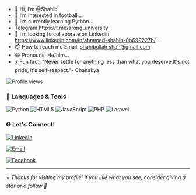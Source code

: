 - 👋 Hi, I’m @Shahib
- 👀 I’m interested in football...
- 🌱 I’m currently learning Python...
- Telegram https://t.me/arong_university
- 💞️ I’m looking to collaborate on Linkedin https://www.linkedin.com/in/ahmmed-shahib-0b699227b/...
- 📫 How to reach me Email: shahibullah.shah@gmail.com
- 😄 Pronouns: He/him...
- ⚡ Fun fact: "Never settle for anything less than what you deserve.It's not pride, it's self-respect."-
Chanakya

![Profile views](https://komarev.com/ghpvc/?username=Shahibullah&label=Profile%20views&color=ff0000&style=flat)

### 🔧 Languages & Tools

<img src="https://img.shields.io/badge/-Python-black?style=flat-square&logo=python" alt="Python">
<img src="https://img.shields.io/badge/-HTML5-black?style=flat-square&logo=html5&logoColor=white" alt="HTML5"/>
<img src="https://img.shields.io/badge/-javaScript-black?style=flat-square&logo=javaScript" alt="JavaScript">
<img src="https://img.shields.io/badge/-PHP-777BB4?style=flat-square&logo=php&logoColor=white" alt="PHP">
<img src="https://img.shields.io/badge/-Laravel-FF2D20?style=flat-square&logo=laravel&logoColor=white" alt="Laravel">


### 🌐 Let's Connect!

[![LinkedIn](https://img.shields.io/badge/-LinkedIn-0077B5?style=flat-square&logo=linkedin&logoColor=white)](https://www.linkedin.com/in/ahmmed-shahib-0b699227b/)

[![Email](https://img.shields.io/badge/-shahibullah.shah@gmail.com-red?style=flat-square&logo=gmail&logoColor=white)](mailto:shahibullah.shah@gmail.com)

[![Facebook](https://img.shields.io/badge/-Facebook-black?style=flat-square&logo=facebook&logoColor=white)](https://www.facebook.com/shahib.ahmmed/)

---

⭐️ *Thanks for visiting my profile! If you like what you see, consider giving a star or a follow 🙂*
